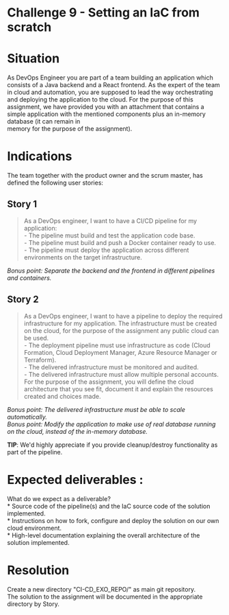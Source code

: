 # Challenge 9 - Setting an IaC from scratch

# Situation
As DevOps Engineer you are part of a team building an application which consists of a Java backend and a React frontend. As the expert of the team in cloud and automation, you are supposed to lead	the	way	orchestrating and deploying the application to the cloud.
For	the	purpose	of	this assignment, we	have provided you with an attachment that contains a simple application	with the mentioned components plus an in-memory	database (it can remain	in	
memory for the purpose of the assignment).

# Indications

The	team together with the product owner and the scrum master, has defined the following user stories:

## Story 1

>As a DevOps engineer, I want to have a CI/CD pipeline for my application:\
>       - The pipeline must build and test the application code base.\
>       - The pipeline must build and push a Docker container ready to use.\
>       - The pipeline must deploy the application across different environments on the target infrastructure.
    
_Bonus point: Separate the backend and the frontend in different pipelines and containers._

## Story 2

> As a DevOps engineer, I want to have a pipeline to deploy the required infrastructure for my 
> application. The infrastructure must be created on the cloud, for the purpose of the assignment any public cloud can be used.\
>       - The deployment pipeline must use infrastructure as code (Cloud Formation, Cloud Deployment Manager, Azure Resource Manager or Terraform).\
>       - The delivered infrastructure must be monitored and audited.\
>       - The delivered infrastructure must allow multiple personal accounts.\
> For the purpose of the assignment, you will define the cloud architecture that you see fit, document it and explain the resources created and choices made.

_Bonus point: The delivered infrastructure must be able to scale automatically._ \
_Bonus point: Modify the application to make use of real database running on the cloud,	instead	of the in-memory database._

__TIP__: We'd highly appreciate if you provide cleanup/destroy functionality as part of the pipeline.

# Expected deliverables :
What do	we expect as a deliverable?\
    * Source code of the pipeline(s) and the IaC source code of the solution implemented.\
    * Instructions on how to fork, configure and deploy the solution on our own cloud environment.\
    * High-level documentation explaining the overall architecture of the solution implemented.
	

# Resolution

Create a new directory "CI-CD_EXO_REPO/" as main git repository.\
The solution to the assignment will be documented in the appropriate directory by Story.


